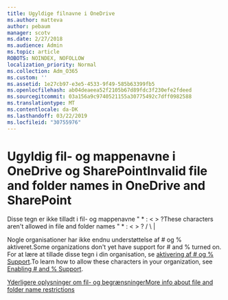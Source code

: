 ```yaml
---
title: Ugyldige filnavne i OneDrive
ms.author: matteva
author: pebaum
manager: scotv
ms.date: 2/27/2018
ms.audience: Admin
ms.topic: article
ROBOTS: NOINDEX, NOFOLLOW
localization_priority: Normal
ms.collection: Adm_O365
ms.custom: ''
ms.assetid: 1e27cb97-e3e5-4533-9f49-585b63399fb5
ms.openlocfilehash: ab04deaeea52f2105b67d89fdc3f230efe2fdeed
ms.sourcegitcommit: 03a156a9c9740521155a30775492c7dff0982588
ms.translationtype: MT
ms.contentlocale: da-DK
ms.lasthandoff: 03/22/2019
ms.locfileid: "30755976"
---
```

# <a name="invalid-file-and-folder-names-in-onedrive-and-sharepoint"></a><span data-ttu-id="9a47d-102">Ugyldig fil- og mappenavne i OneDrive og SharePoint</span><span class="sxs-lookup"><span data-stu-id="9a47d-102">Invalid file and folder names in OneDrive and SharePoint</span></span>

<span data-ttu-id="9a47d-103">Disse tegn er ikke tilladt i fil- og mappenavne " \* : \< \> ?</span><span class="sxs-lookup"><span data-stu-id="9a47d-103">These characters aren't allowed in file and folder names " \* : \< \> ?</span></span> <span data-ttu-id="9a47d-104">/ \ |</span><span class="sxs-lookup"><span data-stu-id="9a47d-104"></span></span> 
  
<span data-ttu-id="9a47d-105">Nogle organisationer har ikke endnu understøttelse af # og % aktiveret.</span><span class="sxs-lookup"><span data-stu-id="9a47d-105">Some organizations don't yet have support for # and % turned on.</span></span> <span data-ttu-id="9a47d-106">For at lære at tillade disse tegn i din organisation, se [aktivering af # og % Support](https://go.microsoft.com/fwlink/?linkid=862611).</span><span class="sxs-lookup"><span data-stu-id="9a47d-106">To learn how to allow these characters in your organization, see [Enabling # and % Support](https://go.microsoft.com/fwlink/?linkid=862611).</span></span> 
  
[<span data-ttu-id="9a47d-107">Yderligere oplysninger om fil- og begrænsninger</span><span class="sxs-lookup"><span data-stu-id="9a47d-107">More info about file and folder name restrictions</span></span>](https://go.microsoft.com/fwlink/?linkid=866430)
  

